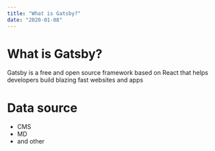 ```yaml
---
title: "What is Gatsby?"
date: "2020-01-08"
---
```



# What is Gatsby?
Gatsby is a free and open source framework based on React that helps developers build blazing fast websites and apps

# Data source
+ CMS
+ MD
+ and other